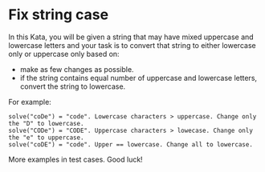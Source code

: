 # Fix string case

In this Kata, you will be given a string that may have mixed uppercase and lowercase letters and your task is to convert
that string to either lowercase only or uppercase only based on:

- make as few changes as possible.
- if the string contains equal number of uppercase and lowercase letters, convert the string to lowercase.

For example:

```
solve("coDe") = "code". Lowercase characters > uppercase. Change only the "D" to lowercase.
solve("CODe") = "CODE". Uppercase characters > lowecase. Change only the "e" to uppercase.
solve("coDE") = "code". Upper == lowercase. Change all to lowercase.
```

More examples in test cases. Good luck!
